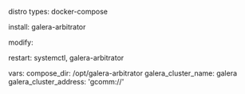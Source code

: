 distro types: docker-compose

install: galera-arbitrator

modify: 

restart: systemctl, galera-arbitrator

vars:
compose_dir: /opt/galera-arbitrator
galera_cluster_name: galera
galera_cluster_address: 'gcomm://'
